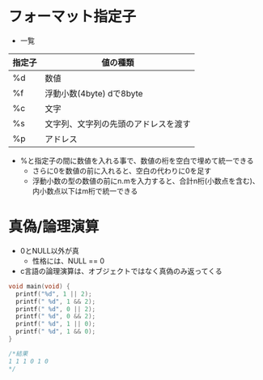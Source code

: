# フォーマット指定子
- 一覧

|指定子|値の種類|
|----|----|
|%d|数値|
|%f|浮動小数(4byte) dで8byte|
|%c|文字|
|%s|文字列、文字列の先頭のアドレスを渡す|
|%p|アドレス|

- %と指定子の間に数値を入れる事で、数値の桁を空白で埋めて統一できる
  - さらに0を数値の前に入れると、空白の代わりに0を足す
  - 浮動小数の型の数値の前にn.mを入力すると、合計n桁(小数点を含む)、内小数点以下はm桁で統一できる

# 真偽/論理演算
- 0とNULL以外が真
  - 性格には、NULL == 0
- c言語の論理演算は、オブジェクトではなく真偽のみ返ってくる
```c
void main(void) {
  printf("%d", 1 || 2);
  printf(" %d", 1 && 2);
  printf(" %d", 0 || 2);
  printf(" %d", 0 && 2);
  printf(" %d", 1 || 0);
  printf(" %d", 1 && 0);
}

/*結果
1 1 1 0 1 0
*/
```
